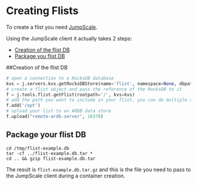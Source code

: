 # Creating Flists

To create a flist you need [JumpScale](https://github.com/Jumpscale/jumpscale_core8#how-to-install-from-master).

Using the JumpScale client it actually takes 2 steps:

- [Creation of the flist DB](#create-db)
- [Package you flist DB](#packqage-db)

<a id="create-db"></a>
##Creation of the flist DB

```python
# open a connection to a RocksDB database
kvs = j.servers.kvs.getRocksDBStore(name='flist', namespace=None, dbpath="/tmp/flist-example.db")
# create a flist object and pass the reference of the RocksDB to it
f = j.tools.flist.getFlist(rootpath='/', kvs=kvs)
# add the path you want to include in your flist, you can do multiple calls to f.add
f.add('/opt')
# upload your list to an ARDB data store
f.upload("remote-ardb-server", 16379)
```

<a id="package-db"></a>
## Package your flist DB

```shell
cd /tmp/flist-example.db
tar -cf ../flist-example.db.tar *
cd .. && gzip flist-example.db.tar
```

The result is `flist-example.db.tar.gz` and this is the file you need to pass to the JumpScale client during a container creation.
